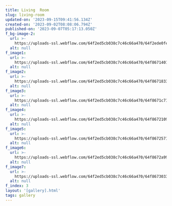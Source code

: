 ```yaml
---
title: Living  Room
slug: living-room
updated-on: '2023-09-15T09:41:56.134Z'
created-on: '2023-09-02T08:08:06.794Z'
published-on: '2023-09-07T05:17:13.050Z'
f_bg-image-2:
  url: >-
    https://uploads-ssl.webflow.com/64f2ed5cb038c7c46c66a470/64f2ede0fe7845460590c852_64a14ef603c2c188ba0ca197_Approach%2520Image-p-800.webp%20(6).png
  alt: null
f_image1:
  url: >-
    https://uploads-ssl.webflow.com/64f2ed5cb038c7c46c66a470/64f8671401a76f7e31be3e3e_0.png
  alt: null
f_image2:
  url: >-
    https://uploads-ssl.webflow.com/64f2ed5cb038c7c46c66a470/64f86718338f80175ce7ecce_1.png
  alt: null
f_image3:
  url: >-
    https://uploads-ssl.webflow.com/64f2ed5cb038c7c46c66a470/64f8671c71282d1be56a916e_2.png
  alt: null
f_image4:
  url: >-
    https://uploads-ssl.webflow.com/64f2ed5cb038c7c46c66a470/64f867210904eb4347c10c50_3.png
  alt: null
f_image5:
  url: >-
    https://uploads-ssl.webflow.com/64f2ed5cb038c7c46c66a470/64f8672571e267815dd8e0c1_4.png
  alt: null
f_image6:
  url: >-
    https://uploads-ssl.webflow.com/64f2ed5cb038c7c46c66a470/64f8672a99ed4c91d4a8e21c_5.png
  alt: null
f_image7:
  url: >-
    https://uploads-ssl.webflow.com/64f2ed5cb038c7c46c66a470/64f86730338f80175ce80eb8_6.png
  alt: null
f_index: 3
layout: '[gallery].html'
tags: gallery
---
```



